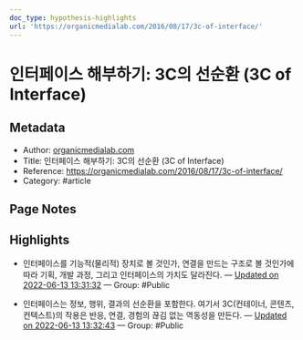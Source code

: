```yaml
---
doc_type: hypothesis-highlights
url: 'https://organicmedialab.com/2016/08/17/3c-of-interface/'
---
```


# 인터페이스 해부하기: 3C의 선순환 (3C of Interface)

## Metadata
- Author: [organicmedialab.com]()
- Title: 인터페이스 해부하기: 3C의 선순환 (3C of Interface)
- Reference: https://organicmedialab.com/2016/08/17/3c-of-interface/
- Category: #article

## Page Notes
## Highlights
- 인터페이스를 기능적(물리적) 장치로 볼 것인가, 연결을 만드는 구조로 볼 것인가에 따라 기획, 개발 과정, 그리고 인터페이스의 가치도 달라진다. — [Updated on 2022-06-13 13:31:32](https://hyp.is/s_8Z2OrREeyuMgNJB8CaTA/organicmedialab.com/2016/08/17/3c-of-interface/) — Group: #Public

- 인터페이스는 정보, 행위, 결과의 선순환을 포함한다. 여기서 3C(컨테이너, 콘텐츠, 컨텍스트)의 작용은 반응, 연결, 경험의 끊김 없는 역동성을 만든다. — [Updated on 2022-06-13 13:32:43](https://hyp.is/3ihg3urREeyc28MFafipvQ/organicmedialab.com/2016/08/17/3c-of-interface/) — Group: #Public




